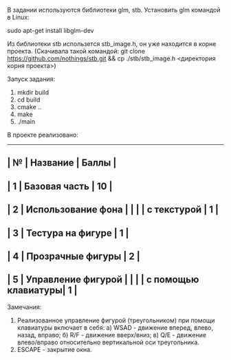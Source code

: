 
В задании используются библиотеки glm, stb.
Установить glm командой в Linux:

sudo apt-get install libglm-dev

Из библиотеки stb использется stb_image.h, он уже находится в корне проекта.
(Скачивала такой командой: git clone https://github.com/nothings/stb.git && cp ./stb/stb_image.h <директория корня проекта>)

Запуск задания:

1) mkdir build
2) cd build
3) cmake ..
4) make
5) ./main

В проекте реализовано:

-----------------------------------
| № | Название            | Баллы |
-----------------------------------
| 1 | Базовая часть       |   10  |
-----------------------------------
| 2 | Использование фона  |       |
|   |   с текстурой       |   1   |
-----------------------------------
| 3 | Тестура на фигуре   |   1   |
-----------------------------------
| 4 | Прозрачные фигуры   |   2   |
-----------------------------------
| 5 | Управление фигурой  |       |
|   | с помощью клавиатуры|   1   |
-----------------------------------
Замечания:
1) Реализованное управление фигурой (треугольником) при помощи клавиатуры включает в себя:
    а) WSAD - движение вперед, влево, назад, вправо;
    б) R/F - движение вверх/вниз;
    в) Q/E - движение влево/вправо относительно вертикальной оси треугольника.
2) ESCAPE - закрытие окна.
